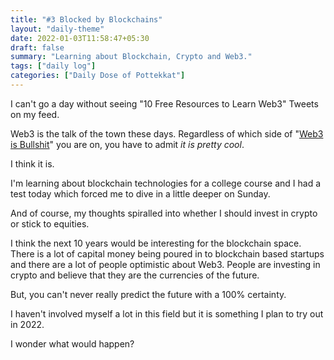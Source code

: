 ```yaml
---
title: "#3 Blocked by Blockchains"
layout: "daily-theme"
date: 2022-01-03T11:58:47+05:30
draft: false
summary: "Learning about Blockchain, Crypto and Web3."
tags: ["daily log"]
categories: ["Daily Dose of Pottekkat"]
---
```


I can't go a day without seeing "10 Free Resources to Learn Web3" Tweets on my feed.

Web3 is the talk of the town these days. Regardless of which side of "[Web3 is Bullshit](https://www.stephendiehl.com/blog/web3-bullshit.html)" you are on, you have to admit _it is pretty cool_.

I think it is.

I'm learning about blockchain technologies for a college course and I had a test today which forced me to dive in a little deeper on Sunday.

And of course, my thoughts spiralled into whether I should invest in crypto or stick to equities.

I think the next 10 years would be interesting for the blockchain space. There is a lot of capital money being poured in to blockchain based startups and there are a lot of people optimistic about Web3. People are investing in crypto and believe that they are the currencies of the future.

But, you can't never really predict the future with a 100% certainty.

I haven't involved myself a lot in this field but it is something I plan to try out in 2022.

I wonder what would happen?

